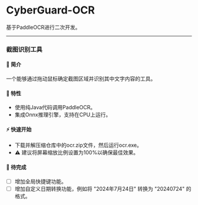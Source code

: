 # CyberGuard-OCR

基于PaddleOCR进行二次开发。
<!--
主要算法模型：通用OCR、通用表格识别、通用场景信息抽取、文档场景信息抽取、大模型半监督学习-图像分类、大模型半监督学习-目标检测、大模型半监督学习-OCR。
-->

---

### 截图识别工具

#### 👀 简介
一个能够通过拖动鼠标确定截图区域并识别其中文字内容的工具。

#### 🌟 特性
- 使用纯Java代码调用PaddleOCR。
- 集成Onnx推理引擎，支持在CPU上运行。

#### ⚡ 快速开始
- 下载并解压缩仓库中的ocr.zip文件，然后运行ocr.exe。
- ⚠️ 建议将屏幕缩放比例设置为100%以确保最佳效果。

#### 📌 待完成
- [ ] 增加全局快捷键功能。
- [ ] 增加自定义日期转换功能，例如将 "2024年7月24日" 转换为 "20240724" 的格式。
